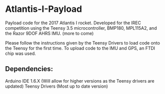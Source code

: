 # Atlantis-I-Payload
Payload code for the 2017 Atlantis I rocket. Developed for the IREC competition using the Teensy 3.5 microcontroller, BMP180, MPL115A2, and the Razor 9DOF AHRS IMU. (more to come)

Please follow the instructions given by the Teensy Drivers to load code onto the Teensy for the first time. To upload code to the IMU and GPS, an FTDI chip was used.

## Dependencies:

Arduino IDE 1.6.X (Will allow for higher versions as the Teensy drivers are updated)
Teensy Drivers (Most up to date version)
